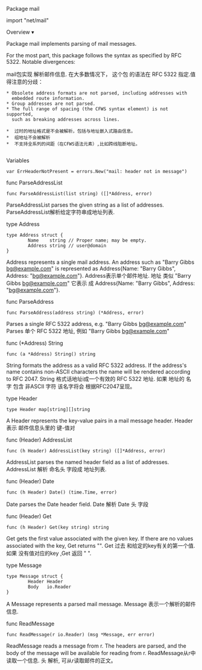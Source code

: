 Package mail

import "net/mail"


Overview ▾

Package mail implements parsing of mail messages.

For the most part, this package follows the syntax as specified by RFC 5322. Notable divergences:

mail包实现 解析邮件信息.
在大多数情况下， 这个包   的语法在 RFC 5322 指定.值得注意的分歧：

```golang
* Obsolete address formats are not parsed, including addresses with
  embedded route information.
* Group addresses are not parsed.
* The full range of spacing (the CFWS syntax element) is not supported,
  such as breaking addresses across lines.
  
*  过时的地址格式是不会被解析，包括与地址嵌入式路由信息。 
*  组地址不会被解析
*  不支持全系列的间距（在CFWS语法元素）,比如跨线阻断地址。
  
```

  
Variables
```golang
var ErrHeaderNotPresent = errors.New("mail: header not in message")
```


func ParseAddressList
```golang
func ParseAddressList(list string) ([]*Address, error)
```
ParseAddressList parses the given string as a list of addresses.
ParseAddressList解析给定字符串成地址列表.


type Address
```golang
type Address struct {
        Name    string // Proper name; may be empty.
        Address string // user@domain
}
```
Address represents a single mail address. 
An address such as "Barry Gibbs <bg@example.com>" is represented as Address{Name: "Barry Gibbs", Address: "bg@example.com"}.
Address表示单个邮件地址.
地址 类似  "Barry Gibbs <bg@example.com>"  它表示 成  Address{Name: "Barry Gibbs", Address: "bg@example.com"}.



func ParseAddress
```golang
func ParseAddress(address string) (*Address, error)
```
Parses a single RFC 5322 address, e.g. "Barry Gibbs <bg@example.com>"
Parses 单个  RFC 5322 地址, 例如 "Barry Gibbs <bg@example.com>"



func (*Address) String
```golang
func (a *Address) String() string
```
String formats the address as a valid RFC 5322 address. 
If the address's name contains non-ASCII characters the name will be rendered according to RFC 2047.
String 格式话地址i成一个有效的 RFC 5322 地址.
如果 地址的 名字 包含 非ASCII 字符  该名字将会 根据RFC2047呈现。


type Header
```golang
type Header map[string][]string
```
A Header represents the key-value pairs in a mail message header.
Header 表示 邮件信息头里的 键-值对



func (Header) AddressList
```golang
func (h Header) AddressList(key string) ([]*Address, error)
```
AddressList parses the named header field as a list of addresses.
AddressList 解析 命名头 字段成 地址列表.



func (Header) Date
```golang
func (h Header) Date() (time.Time, error)
```
Date parses the Date header field.
Date 解析 Date 头 字段


func (Header) Get
```golang
func (h Header) Get(key string) string
```
Get gets the first value associated with the given key. If there are no values associated with the key, Get returns "".
Get 过去 和给定的key有关的第一个值. 如果 没有值对应的key ,Get 返回 " ".



type Message
```golang
type Message struct {
        Header Header
        Body   io.Reader
}
```
A Message represents a parsed mail message.
Message 表示一个解析的邮件信息.



func ReadMessage
```golang
func ReadMessage(r io.Reader) (msg *Message, err error)
```
ReadMessage reads a message from r. 
The headers are parsed, and the body of the message will be available for reading from r.
ReadMessage从r中读取一个信息.
头 解析, 可从r读取邮件的正文。
























